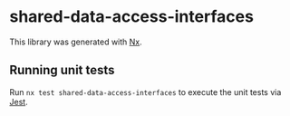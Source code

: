 # shared-data-access-interfaces

This library was generated with [Nx](https://nx.dev).

## Running unit tests

Run `nx test shared-data-access-interfaces` to execute the unit tests via [Jest](https://jestjs.io).
